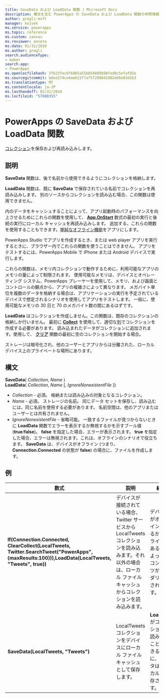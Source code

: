 ```yaml
---
title: SaveData および LoadData 関数 | Microsoft Docs
description: 構文を含む PowerApps の SaveData および LoadData 関数の参照情報
author: gregli-msft
manager: kvivek
ms.service: powerapps
ms.topic: reference
ms.custom: canvas
ms.reviewer: anneta
ms.date: 01/31/2019
ms.author: gregli
search.audienceType:
- maker
search.app:
- PowerApps
ms.openlocfilehash: 3fb23fec6f6885a55b054889b90fed0c5efafd5e
ms.sourcegitcommit: bdee274ce4ae622f7af5f208041902e66e03d1b3
ms.translationtype: MT
ms.contentlocale: ja-JP
ms.lasthandoff: 01/31/2019
ms.locfileid: "57800355"
---
```

# <a name="savedata-and-loaddata-functions-in-powerapps"></a>PowerApps の SaveData および LoadData 関数
[コレクション](../working-with-data-sources.md#collections)を保存および再読み込みします。

## <a name="description"></a>説明
**SaveData** 関数は、後で名前から使用できるようにコレクションを格納します。  

**LoadData** 関数は、既に **SaveData** で保存されている名前でコレクションを再読み込みします。 別のソースからコレクションを読み込む場合、この関数は使用できません。  

内のデータをキャッシュすることによって、アプリ起動時のパフォーマンスを向上させるためにこれらの関数を使用して、 **[App.OnStart](../controls/control-screen.md#additional-properties)** 数式の最初の実行と後続の実行にローカル キャッシュを再読み込みします。 追加する、これらの関数を使用することもできます。[単純なオフライン機能](../offline-apps.md)をアプリにします。

PowerApps Studio でアプリを作成するとき、または web player アプリを実行するときに、ブラウザー内でこれらの関数を使うことはできません。 アプリをテストするには、PowerApps Mobile で iPhone または Android デバイスで実行します。

これらの関数は、メモリ内コレクションで動作するために、利用可能なアプリのメモリの量によって制限されます。 使用可能なメモリは、デバイスとオペレーティング システム、PowerApps プレーヤーを使用して、メモリ、および画面とコントロールの観点から、アプリの複雑さによって異なります。 メガバイト単位を複数のデータを格納する場合は、アプリケーションの実行を予定されているデバイスで想定されるシナリオを使用してアプリをテストします。 一般に、使用可能なメモリの 30 日と 70 のメガバイト数の間にあるはずです。  

**LoadData** はコレクションを作成しません。この関数は、既存のコレクションの格納しか行いません。 最初に **[Collect](function-clear-collect-clearcollect.md)** を使用して、適切な[列](../working-with-tables.md#columns)でコレクションを作成する必要があります。 読み込まれたデータがコレクションに追加されます。使用して、 **[クリア](function-clear-collect-clearcollect.md)** 関数の最初に空のコレクションを開始する場合。

ストレージは暗号化され、他のユーザーとアプリからは分離された、ローカル デバイス上のプライベートな場所にあります。

## <a name="syntax"></a>構文
**SaveData**( *Collection*, *Name* )<br>**LoadData**( *Collection*, *Name* [, *IgnoreNonexistentFile* ])

* *Collection* - 必須。  格納または読み込みの対象となるコレクション。
* *Name* - 必須。  ストレージの名前。 同じデータ セットを保存し、読み込むには、同じ名前を使用する必要があります。 名前空間は、他のアプリまたはユーザーとは共有されません。
* *IgnoreNonexistentFile* - 省略可能。 一致するファイルが見つからないときに **LoadData** 関数でエラーを表示するか無視するかを示すブール値 (**true**/**false**)。 **false** を指定した場合、エラーが表示されます。 **true** を指定した場合、エラーは無視されます。これは、オフラインのシナリオで役立ちます。 **SaveData** は、デバイスがオフライン (つまり、**Connection.Connected** の状態が **false**) の場合に、ファイルを作成します。

## <a name="examples"></a>例

| 数式 | 説明 | 結果 |
| --- | --- | --- |
| **If(Connection.Connected, ClearCollect(LocalTweets, Twitter.SearchTweet("PowerApps", {maxResults:100})),LoadData(LocalTweets, "Tweets", true))** |デバイスが接続されている場合、Twitter サービスから LocalTweets コレクションを読み込みます。それ以外の場合は、ローカル ファイル キャッシュからコレクションを読み込みます。 |デバイスがオンラインであるかオフラインであるかによって、コンテンツがレンダリングされます。 |
| **SaveData(LocalTweets, "Tweets")** |LocalTweets コレクションをデバイスにローカル ファイル キャッシュとして保存します。 |**LoadData** がコレクションに読み込むことができるように、データはローカルに保存されます。 |

